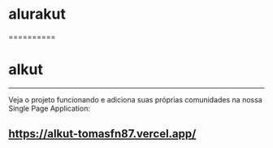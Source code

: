 # alurakut
==========
# alkut
-------

  Veja o projeto funcionando e adiciona suas
próprias comunidades na nossa Single Page Application:

https://alkut-tomasfn87.vercel.app/
-----------------------------------
